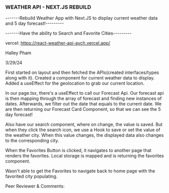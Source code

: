 ### WEATHER API - NEXT.JS REBUILD


-------Rebuild Weather App with Next.JS to display current weather data and 5 day forecast!---------


-------Have the ability to Search and Favorite Cities---------

vercel: https://react-weather-api-aych.vercel.app/

Halley Pham


3/29/24


First started on layout and then fetched the APIs(created interfaces/types along with it). Created a component for current weather data to display. Added a useEffect for the geolocation to grab our current location. 

In our page.tsx, there's a useEffect to call our Forecast Api. Our forecast api is then mapping through the array of forecast and finding new instances of dates. Afterwards, we filter out the date that equals to the current date. We are then returning our Forecast Card Component, so that we can see the 5 day forecast!

Also have our search component, where on change, the value is saved. But when they click the search icon, we use a Hook to save or set the value of the weather city. When this value changes, the displayed data also changes to the corresponding city.

When the Favorites Button is clicked, it navigates to another page that renders the favorites. Local storage is mapped and is returning the favorites component.

Wasn't able to get the Favorites to navigate back to home page with the favorited city populating.


Peer Reviewer & Comments:

